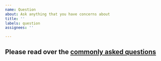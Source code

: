 ```yaml
---
name: Question
about: Ask anything that you have concerns about
title: ''
labels: question
assignees: ''

---
```


## Please read over the [commonly asked questions](https://github.com/oonqt/MBCord/wiki/Commonly-Asked-Questions)